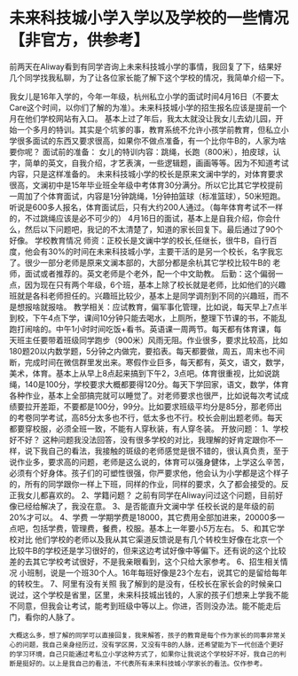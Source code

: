 # 未来科技城小学入学以及学校的一些情况【非官方，供参考】

前两天在Aliway看到有同学咨询上未来科技城小学的事情，我回复了下，结果好几个同学找我私聊，为了让各位家长能了解下这个学校的情况，我简单介绍一下。

   我女儿是16年入学的，今年一年级，杭州私立小学的面试时间4月16日（不要太Care这个时间，以你们了解的为准）。未来科技城小学的招生报名应该是提前一个月在他们学校网站有入口。
   基本上过了年后，我太太就没让我女儿去幼儿园，开始一个多月的特训。其实是个坑爹的事，教育系统不允许小孩学前教育，但私立小学很多面试的东西又要求很高，如果你不做点准备，有一个比你牛B的，人家为啥要你呢？
  面试前的准备：
      女儿的特训内容：跳绳，长跑（800米），拍皮球，认字，简单的英文，自我介绍，才艺表演，一些逻辑题，画画等等。因为不知道考试内容，只是这样准备的。
      未来科技城小学的校长是原来文澜中学的，对体育要求很高，文澜初中是15年毕业班全年级中考体育30分满分。所以它比其它学校提前一周加了个体育面试，内容是1分钟跳绳，1分钟拍篮球（标准篮球），50米短跑。听说是600多人报名，体育面试后，只有大约200人通过。（每年体育考试不一样的，不过跳绳应该是必不可少的）
     4月16日的面试，基本上是自我介绍，你会什么，然后以下问题吧，我记的不太清楚了，知道的家长回复下。最后通过了90个好像。
    学校教育情况
      师资：正校长是文谰中学的校长,任继长，很牛B，自行百度，他会有30%的时间在未来科技城小学，主要干活的是另一个校长，名字我忘了。很少一部分老师是原来文澜本部的，大部分都是余杭其它学校比较牛B的
      老师，面试或者推荐的。英文老师是个老外，配一个中文助教。
      后勤：这个偏弱一点，因为现在只有两个年级，6个班，基本上除了校长就是老师，比如他们的兴趣班就是各科老师担任的。兴趣班比较少，基本上是同学调剂到不同的兴趣班，而不是想报啥就报啥。
      教学相关：应试教育，偏军事化管理，比如说，每天早上7点半到校，下午4点下学，课间10分钟只能去喝水，上厕所，整理下节课的书，不能乱跑打闹啥的。中午1小时时间吃饭+看书。英语课一周两节。每天都有体育课，每天班主任要带着班级同学跑步（900米）风雨无阻。作业很多，要求比较高，比如180题20以内数学题，5分钟之内做完，要掐表。每天都要做，周五，周末也不间断，完成时间在微信群里发出来。寒假作业巨多，每天都有，英文，语文，数学，美术，体育。基本上从早上8点起来搞到下午2，3点吧。体育很重视，比如说跳绳，140是100分，学校要求大概都要得120分。每天下学回家，语文，数学，体育各种作业，基本上全部搞完就可以睡觉了。对老师要求也很严，比如说每次考试成绩要拉开差距，不要都是100分，99分。比如要求班级平均分是85分，那老师出的考卷同学考试，高85分太多也不行，低太多也不行。校长会削出题老师。每天都要穿校服，必须全班一致，不能有人穿秋装，有人穿冬装。
    开放问题：
      1、学校好不好？
          这种问题我没法回答，没有很多学校的对比，我理解的好肯定跟你不一样，说下我自己的看法，我接触的斑级的老师感觉是很不错的，很认真负责，至于说作业多，要求高的问题，老师是这么说的，体育可以强身健体，上学这么辛苦，必须有个好身体。孩子们的可塑性很强，你严要求他，他会认为小学都是这个样子的，所有的同学跟你一样上下班，同样的作业，同样的要求，久了都会接受的。反正我女儿都喜欢的。
      2、学籍问题？
          之前有同学在Aliway问过这个问题，目前好像已经给解决了，我没在意。
      3、是否能直升文澜中学
          任校长说的是年级的前20%才可以。
      4、学费
          一学期学费是18000，其它费用全部加进来，20000多一点吧，包括学费，管理费，餐费，校服。基本上一年要小5万左右。
      5、和其它学校对比
          他们学校的老师以及我从其它渠道反馈说是有几个转校生好像在北京一个比较牛B的学校还是学习很好的，但来这边考试好像中等偏下。还有说的这个比较差的去其它学校考试很好，不是我亲眼看到，这个只给大家参考。
      6、招生相关情况
          小班制，说是一个班30个人。16年每班好像是23个左右，说其它的是留给每年的转校生。
      7、阿里有没有关照
          我了解到的是没有，任校长在家长会的时候亲口说过，这个学校是省里，区里，未来科技城出钱的，人家的孩子们想来上学我不能不同意，但我会让考试，能考到班级中等以上。你进，否则没办法。能不能走后门，看你的人脉了。
    

    大概这么多，想了解的同学可以直接回复，我来解答，孩子的教育是每个作为家长的同事非常关心的问题，我自己亲身经历过，没有学区房，又没有牛B的人脉，还希望能为下一代创造个更好的学习环境，自己只能通过考私立小学这种方式了，如果你让我说这个学校好不好，我自己的判断是挺好的。以上是我自己的看法，不代表所有未来科技城小学家长的看法。仅作参考。